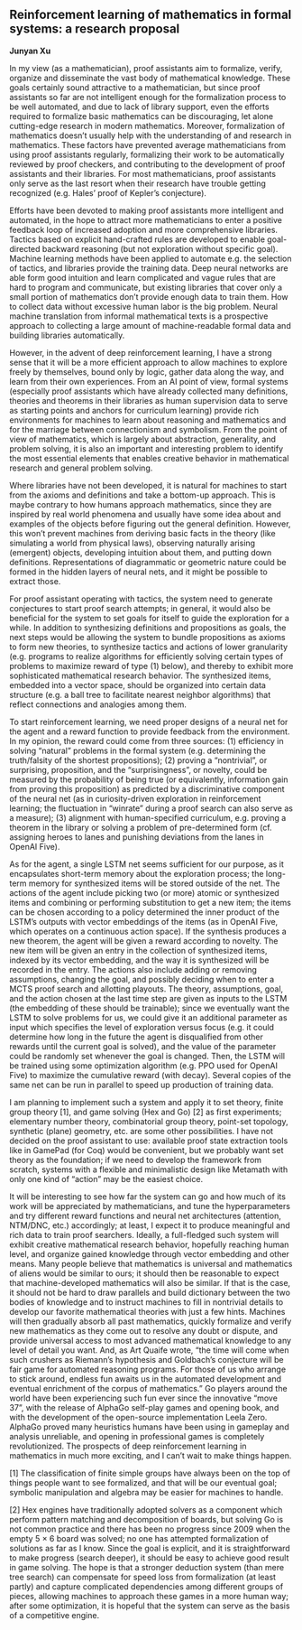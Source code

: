 ## Reinforcement learning of mathematics in formal systems: a research proposal

**Junyan Xu**

In my view (as a mathematician), proof assistants aim to formalize, verify, organize and disseminate the vast body of mathematical knowledge. These goals certainly sound attractive to a mathematician, but since proof assistants so far are not intelligent enough for the formalization process to be well automated, and due to lack of library support, even the efforts required to formalize basic mathematics can be discouraging, let alone cutting-edge research in modern mathematics. Moreover, formalization of mathematics doesn’t usually help with the understanding of and research in mathematics. These factors have prevented average mathematicians from using proof assistants regularly, formalizing their work to be automatically reviewed by proof checkers, and contributing to the development of proof assistants and their libraries. For most mathematicians, proof assistants only serve as the last resort when their research have trouble getting recognized (e.g. Hales’ proof of Kepler’s conjecture).

Efforts have been devoted to making proof assistants more intelligent and automated, in the hope to attract more mathematicians to enter a positive feedback loop of increased adoption and more comprehensive libraries. Tactics based on explicit hand-crafted rules are developed to enable goal-directed backward reasoning (but not exploration without specific goal). Machine learning methods have been applied to automate e.g. the selection of tactics, and libraries provide the training data. Deep neural networks are able form good intuition and learn complicated and vague rules that are hard to program and communicate, but existing libraries that cover only a small portion of mathematics don’t provide enough data to train them. How to collect data without excessive human labor is the big problem. Neural machine translation from informal mathematical texts is a prospective approach to collecting a large amount of machine-readable formal data and building libraries automatically.

However, in the advent of deep reinforcement learning, I have a strong sense that it will be a more efficient approach to allow machines to explore freely by themselves, bound only by logic, gather data along the way, and learn from their own experiences. From an AI point of view, formal systems (especially proof assistants which have already collected many definitions, theories and theorems in their libraries as human supervision data to serve as starting points and anchors for curriculum learning) provide rich environments for machines to learn about reasoning and mathematics and for the marriage between connectionism and symbolism. From the point of view of mathematics, which is largely about abstraction, generality, and problem solving, it is also an important and interesting problem to identify the most essential elements that enables creative behavior in mathematical research and general problem solving.

Where libraries have not been developed, it is natural for machines to start from the axioms and definitions and take a bottom-up approach. This is maybe contrary to how humans approach mathematics, since they are inspired by real world phenomena and usually have some idea about and examples of the objects before figuring out the general definition. However, this won’t prevent machines from deriving basic facts in the theory (like simulating a world from physical laws), observing naturally arising (emergent) objects, developing intuition about them, and putting down definitions. Representations of diagrammatic or geometric nature could be formed in the hidden layers of neural nets, and it might be possible to extract those.

For proof assistant operating with tactics, the system need to generate conjectures to start proof search attempts; in general, it would also be beneficial for the system to set goals for itself to guide the exploration for a while. In addition to synthesizing definitions and propositions as goals, the next steps would be allowing the system to bundle propositions as axioms to form new theories, to synthesize tactics and actions of lower granularity (e.g. programs to realize algorithms for efficiently solving certain types of problems to maximize reward of type (1) below), and thereby to exhibit more sophisticated mathematical research behavior. The synthesized items, embedded into a vector space, should be organized into certain data structure (e.g. a ball tree to facilitate nearest neighbor algorithms) that reflect connections and analogies among them.

To start reinforcement learning, we need proper designs of a neural net for the agent and a reward function to provide feedback from the environment. In my opinion, the reward could come from three sources: (1) efficiency in solving “natural” problems in the formal system (e.g. determining the truth/falsity of the shortest propositions); (2) proving a “nontrivial”, or surprising, proposition, and the “surprisingness”, or novelty, could be measured by the probability of being true (or equivalently, information gain from proving this proposition) as predicted by a discriminative component of the neural net (as in curiosity-driven exploration in reinforcement learning; the fluctuation in “winrate” during a proof search can also serve as a measure); (3) alignment with human-specified curriculum, e.g. proving a theorem in the library or solving a problem of pre-determined form (cf. assigning heroes to lanes and punishing deviations from the lanes in OpenAI Five).

As for the agent, a single LSTM net seems sufficient for our purpose, as it encapsulates short-term memory about the exploration process; the long-term memory for synthesized items will be stored outside of the net. The actions of the agent include picking two (or more) atomic or synthesized items and combining or performing substitution to get a new item; the items can be chosen according to a policy determined the inner product of the LSTM’s outputs with vector embeddings of the items (as in OpenAI Five, which operates on a continuous action space). If the synthesis produces a new theorem, the agent will be given a reward according to novelty. The new item will be given an entry in the collection of synthesized items, indexed by its vector embedding, and the way it is synthesized will be recorded in the entry. The actions also include adding or removing assumptions, changing the goal, and possibly deciding when to enter a MCTS proof search and allotting playouts. The theory, assumptions, goal, and the action chosen at the last time step are given as inputs to the LSTM (the embedding of these should be trainable); since we eventually want the LSTM to solve problems for us, we could give it an additional parameter as input which specifies the level of exploration versus focus (e.g. it could determine how long in the future the agent is disqualified from other rewards until the current goal is solved), and the value of the parameter could be randomly set whenever the goal is changed. Then, the LSTM will be trained using some optimization algorithm (e.g. PPO used for OpenAI Five) to maximize the cumulative reward (with decay). Several copies of the same net can be run in parallel to speed up production of training data.

I am planning to implement such a system and apply it to set theory, finite group theory [1], and game solving (Hex and Go) [2] as first experiments; elementary number theory, combinatorial group theory, point-set topology, synthetic (plane) geometry, etc. are some other possibilities. I have not decided on the proof assistant to use: available proof state extraction tools like in GamePad (for Coq) would be convenient, but we probably want set theory as the foundation; if we need to develop the framework from scratch, systems with a flexible and minimalistic design like Metamath with only one kind of “action” may be the easiest choice.

It will be interesting to see how far the system can go and how much of its work will be appreciated by mathematicians, and tune the hyperparameters and try different reward functions and neural net architectures (attention, NTM/DNC, etc.) accordingly; at least, I expect it to produce meaningful and rich data to train proof searchers. Ideally, a full-fledged such system will exhibit creative mathematical research behavior, hopefully reaching human level, and organize gained knowledge through vector embedding and other means. Many people believe that mathematics is universal and mathematics of aliens would be similar to ours; it should then be reasonable to expect that machine-developed mathematics will also be similar. If that is the case, it should not be hard to draw parallels and build dictionary between the two bodies of knowledge and to instruct machines to fill in nontrivial details to develop our favorite mathematical theories with just a few hints. Machines will then gradually absorb all past mathematics, quickly formalize and verify new mathematics as they come out to resolve any doubt or dispute, and provide universal access to most advanced mathematical knowledge to any level of detail you want. And, as Art Quaife wrote, “the time will come when such crushers as Riemann’s hypothesis and Goldbach’s conjecture will be fair game for automated reasoning programs. For those of us who arrange to stick around, endless fun awaits us in the automated development and eventual enrichment of the corpus of mathematics.” Go players around the world have been experiencing such fun ever since the innovative “move 37”, with the release of AlphaGo self-play games and opening book, and with the development of the open-source implementation Leela Zero. AlphaGo proved many heuristics humans have been using in gameplay and analysis unreliable, and opening in professional games is completely revolutionized. The prospects of deep reinforcement learning in mathematics in much more exciting, and I can’t wait to make things happen.

[1] The classification of finite simple groups have always been on the top of things people want to see formalized, and that will be our eventual goal; symbolic manipulation and algebra may be easier for machines to handle.

[2] Hex engines have traditionally adopted solvers as a component which perform pattern matching and decomposition of boards, but solving Go is not common practice and there has been no progress since 2009 when the empty 5 × 6 board was solved; no one has attempted formalization of solutions as far as I know. Since the goal is explicit, and it is straightforward to make progress (search deeper), it should be easy to achieve good result in game solving. The hope is that a stronger deduction system (than mere tree search) can compensate for speed loss from formalization (at least partly) and capture complicated dependencies among different groups of pieces, allowing machines to approach these games in a more human way; after some optimization, it is hopeful that the system can serve as the basis of a competitive engine.
